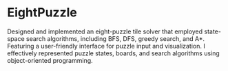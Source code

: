 # EightPuzzle
Designed and implemented an eight-puzzle tile solver that employed state-space search algorithms, including BFS, DFS, greedy search, and A*. Featuring a user-friendly interface for puzzle input and visualization. I effectively represented puzzle states, boards, and search algorithms using object-oriented programming. 

